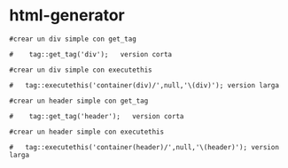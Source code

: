 # html-generator   

    #crear un div simple con get_tag     

    #    tag::get_tag('div');   version corta                                     

    #crear un div simple con executethis 

    #   tag::executethis('container(div)/',null,'\(div)'); version larga

    #crear un header simple con get_tag     

    #    tag::get_tag('header');   version corta                                     

    #crear un header simple con executethis 

    #   tag::executethis('container(header)/',null,'\(header)'); version larga